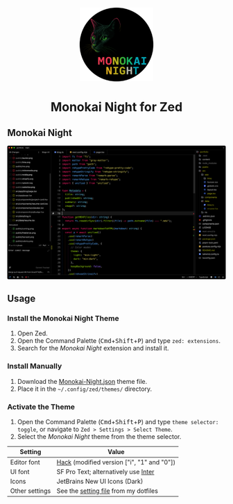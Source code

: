 <p align="center">
  <img src="./images/logo.png" alt="Logo" height=170>
</p>
<h1 align="center">Monokai Night for Zed </h1>

## Monokai Night
![monokai-night](./images/Monokai-Night.png)

<!-- ## Monokai Midnight (WIP)
![monokai-midnight](./images/Monokai-Midnight.png) -->

## Usage

### Install the Monokai Night Theme

1. Open Zed.
2. Open the Command Palette (<kbd>Cmd</kbd>+<kbd>Shift</kbd>+<kbd>P</kbd>) and type `zed: extensions`.
3. Search for the *Monokai Night* extension and install it.

### Install Manually

1. Download the [Monokai-Night.json](./themes/Monokai-Night.json) theme file.
2. Place it in the `~/.config/zed/themes/` directory.

### Activate the Theme

1. Open the Command Palette (<kbd>Cmd</kbd>+<kbd>Shift</kbd>+<kbd>P</kbd>) and type `theme selector: toggle`, or navigate to `Zed > Settings > Select Theme`.
2. Select the *Monokai Night* theme from the theme selector.

| Setting       | Value                                                                                                                            |
| ------------- | -------------------------------------------------------------------------------------------------------------------------------- |
| Editor font   | [Hack](https://github.com/ghsgz/a-custom-Hack-Font 'Hack font') (modified version ["i", "1" and "0"])                            |
| UI font       | SF Pro Text; alternatively use [Inter](https://rsms.me/inter/ 'Inter font')                                                      |
| Icons         | JetBrains New UI Icons (Dark)                                                                                                    |
| Other settings | See the [setting file](https://github.com/farbodvand/dotfiles/tree/main/.config/zed/settings.json 'Inter font') from my dotfiles |
